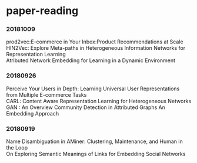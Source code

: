 # paper-reading
  
### 20181009
prod2vec:E-commerce in Your Inbox:Product Recommendations at Scale  
HIN2Vec: Explore Meta-paths in Heterogeneous Information Networks for Representation Learning  
Atributed Network Embedding for Learning in a Dynamic Environment  
### 20180926
Perceive Your Users in Depth: Learning Universal User Representations from Multiple E-commerce Tasks  
CARL: Content Aware Representation Learning for Heterogeneous Networks  
GAN : An Overview 
Community Detection in Attributed Graphs An Embedding Approach
### 20180919
Name Disambiguation in AMiner: Clustering, Maintenance, and Human in the Loop  
On Exploring Semantic Meanings of Links for Embedding Social Networks  
